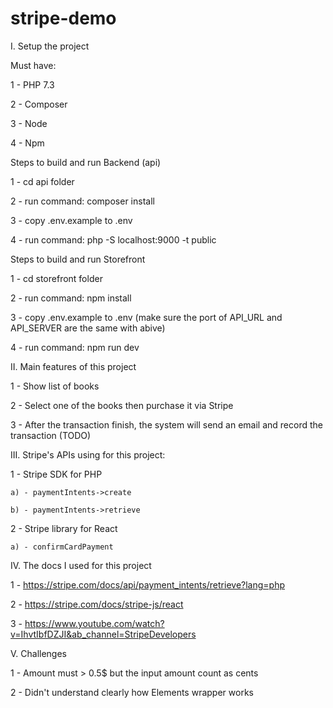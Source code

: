 # stripe-demo

I. Setup the project

Must have:

1 - PHP 7.3

2 - Composer

3 - Node

4 - Npm



Steps to build and run Backend (api)

1 - cd api folder

2 - run command: composer install

3 - copy .env.example to .env

4 - run command: php -S localhost:9000 -t public



Steps to build and run Storefront

1 - cd storefront folder

2 - run command: npm install

3 - copy .env.example to .env (make sure the port of API_URL and API_SERVER are the same with abive)

4 - run command: npm run dev


II. Main features of this project

1 - Show list of books

2 - Select one of the books then purchase it via Stripe

3 - After the transaction finish, the system will send an email and record the transaction (TODO)



III. Stripe's APIs using for this project:

1 - Stripe SDK for PHP

    a) - paymentIntents->create

    b) - paymentIntents->retrieve

2 - Stripe library for React

    a) - confirmCardPayment



IV. The docs I used for this project

1 - https://stripe.com/docs/api/payment_intents/retrieve?lang=php

2 - https://stripe.com/docs/stripe-js/react

3 - https://www.youtube.com/watch?v=IhvtIbfDZJI&ab_channel=StripeDevelopers



V. Challenges

1 - Amount must > 0.5$ but the input amount count as cents

2 - Didn't understand clearly how Elements wrapper works


